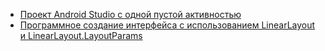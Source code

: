 - [Проект Android Studio с одной пустой активностью](Empty-Activity/)
- [Программное создание интерфейса с использованием LinearLayout и LinearLayout.LayoutParams](Create-User-Interface-Programmatically/)